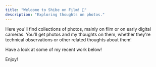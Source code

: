 ```yaml
---
title: "Welcome to Shibe on Film! 📸"
description: "Exploring thoughts on photos."
---
```

Here you'll find collections of photos, mainly on film or on early digital cameras. You'll get photos and my thoughts on them, whether they're technical observations or other related thoughts about them!

Have a look at some of my recent work below!

Enjoy!